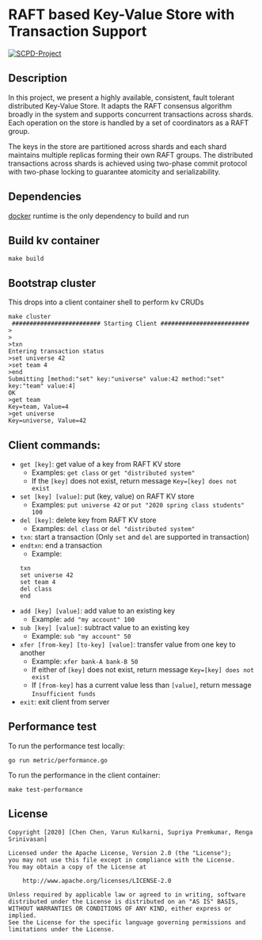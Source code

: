 # RAFT based Key-Value Store with Transaction Support
[![SCPD-Project](https://circleci.com/gh/SCPD-Project/raft-kv-store/tree/master.svg?style=shield)](https://circleci.com/gh/SCPD-Project/raft-kv-store/tree/master)

## Description
In this project, we present a highly available, consistent, fault tolerant distributed Key-Value Store. 
It adapts the RAFT consensus algorithm broadly in the system and supports concurrent transactions across shards. 
Each operation on the store is handled by a set of coordinators as a RAFT group. 

The keys in the store are partitioned across shards and each shard maintains multiple replicas forming their own RAFT groups. 
The distributed transactions across shards is achieved using two-phase commit protocol with two-phase locking to guarantee atomicity and serializability.

## Dependencies
[docker](https://docs.docker.com/get-docker/) runtime is the only dependency to build and run



## Build kv container
```
make build
```

## Bootstrap cluster
This drops into a client container shell to perform kv CRUDs
```
make cluster
 ######################### Starting Client #########################
>
>
>txn
Entering transaction status
>set universe 42
>set team 4
>end
Submitting [method:"set" key:"universe" value:42 method:"set" key:"team" value:4]
OK
>get team
Key=team, Value=4
>get universe
Key=universe, Value=42
```

## Client commands:
- `get [key]`: get value of a key from RAFT KV store
  - Examples: `get class` or `get "distributed system"`
  - If the `[key]` does not exist, return message `Key=[key] does not exist`
- `set [key] [value]`: put (key, value) on RAFT KV store
  - Examples: `put universe 42` or `put "2020 spring class students" 100`
- `del [key]`: delete key from RAFT KV store
  - Examples: `del class` or `del "distributed system"`
- `txn`: start a transaction (Only `set` and `del` are supported in transaction)
- `endtxn`: end a transaction
  - Example:
   ```bazaar
   txn 
   set universe 42
   set team 4
   del class
   end
   ```
- `add [key] [value]`: add value to an existing key 
  - Example: `add "my account" 100`
- `sub [key] [value]`: subtract value to an existing key 
  - Example: `sub "my account" 50`
- `xfer [from-key] [to-key] [value]`: transfer value from one key to another
  - Example: `xfer bank-A bank-B 50` 
  - If either of `[key]` does not exist, return message `Key=[key] does not exist`  
  - If `[from-key]` has a current value less than `[value]`, return message `Insufficient funds`
- `exit`: exit client from server

## Performance test
To run the performance test locally:
```bazaar
go run metric/performance.go
```
To run the performance in the client container:
```bazaar
make test-performance
```

## License

    Copyright [2020] [Chen Chen, Varun Kulkarni, Supriya Premkumar, Renga Srinivasan]

    Licensed under the Apache License, Version 2.0 (the "License");
    you may not use this file except in compliance with the License.
    You may obtain a copy of the License at

        http://www.apache.org/licenses/LICENSE-2.0

    Unless required by applicable law or agreed to in writing, software
    distributed under the License is distributed on an "AS IS" BASIS,
    WITHOUT WARRANTIES OR CONDITIONS OF ANY KIND, either express or implied.
    See the License for the specific language governing permissions and
    limitations under the License.
